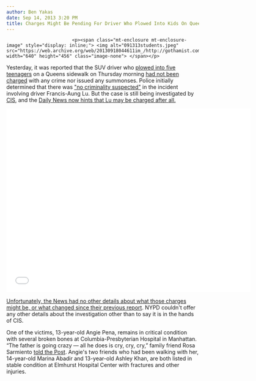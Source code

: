 ```yaml
---
author: Ben Yakas
date: Sep 14, 2013 3:20 PM
title: Charges Might Be Pending For Driver Who Plowed Into Kids On Queens Sidewalk
---
```



                            
                            
                            
                            <p><span class="mt-enclosure mt-enclosure-image" style="display: inline;"> <img alt="091313students.jpeg" src="https://web.archive.org/web/20130918044611im_/http://gothamist.com/attachments/nyc_arts_john/091313students.jpeg" width="640" height="456" class="image-none"> </span></p>

<p>Yesterday, it was reported that the SUV driver who <a href="https://web.archive.org/web/20130918044611/http://gothamist.com/2013/09/12/five_schoolkids_in_serious_conditio.php">plowed into five teenagers</a> on a Queens sidewalk on Thursday morning <a href="https://web.archive.org/web/20130918044611/http://gothamist.com/2013/09/13/no_charges_for_running_over_schoolk.php">had not been charged</a> with any crime nor issued any summonses. Police initially determined that there was <a href="https://web.archive.org/web/20130918044611/http://www.streetsblog.org/2013/09/13/cis-investigating-crash-that-maimed-three-kids-so-far-richard-brown-is-not/">&quot;no criminality suspected&quot;</a> in the incident involving driver Francis-Aung Lu. But the case is still being investigated by <a href="https://web.archive.org/web/20130918044611/http://gothamist.com/tags/cis">CIS</a>, and the <a href="https://web.archive.org/web/20130918044611/http://www.nydailynews.com/new-york/teen-crash-driver-face-raps-article-1.1455743">Daily News now hints that Lu may be charged after all. </a></p><a href="https://web.archive.org/web/20130918044611/http://www.nydailynews.com/new-york/teen-crash-driver-face-raps-article-1.1455743">

<p><iframe width="640" height="480" src="//web.archive.org/web/20130918044611if_/http://www.youtube.com/embed/wPrGs6kKCDw" frameborder="0" allowfullscreen></iframe></p>

</a><p><a href="https://web.archive.org/web/20130918044611/http://www.nydailynews.com/new-york/teen-crash-driver-face-raps-article-1.1455743">Unfortunately, the News had no other details about what those charges might be, or what changed </a><a href="https://web.archive.org/web/20130918044611/http://www.nydailynews.com/new-york/students-hurt-out-of-control-car-queens-article-1.1453331">since their previous report</a>. NYPD couldn&apos;t offer any other details about the investigation other than to say it is in the hands of CIS.</p>

<p>One of the victims, 13-year-old Angie Pena, remains in critical condition with several broken bones at Columbia-Presbyterian Hospital in Manhattan. &#x201C;The father is going crazy &#x2014; all he does is cry, cry, cry,&#x201D; family friend Rosa Sarmiento <a href="https://web.archive.org/web/20130918044611/http://nypost.com/2013/09/13/teen-girl-hit-by-suv-still-in-intensive-care/">told the Post</a>. Angie&apos;s two friends who had been walking with her, 14-year-old Marina Abadir and 13-year-old Ashley Khan, are both listed in stable condition at Elmhurst Hospital Center with fractures and other injuries. </p>
                            
                            
                            
